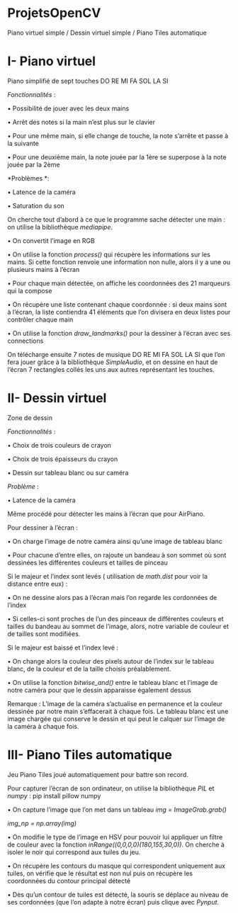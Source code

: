 # ProjetsOpenCV

Piano virtuel simple / Dessin virtuel simple / Piano Tiles automatique 

# I-	Piano virtuel

Piano simplifié de sept touches DO RE MI FA SOL LA SI 

*Fonctionnalités* :

•	Possibilité de jouer avec les deux mains

•	Arrêt des notes si la main n’est plus sur le clavier

•	Pour une même main, si elle change de touche, la note s’arrête et passe à la suivante

•	Pour une deuxième main, la note jouée par la 1ère se superpose à la note jouée par la 2ème 

*Problèmes *:

•	Latence de la caméra

•	Saturation du son

On cherche tout d’abord à ce que le programme sache détecter une main : on utilise la bibliothèque *mediapipe*.

•	On convertit l’image en RGB

•	On utilise la fonction *process()* qui récupère les informations sur les mains. Si cette fonction renvoie une information non nulle, alors il y a une ou plusieurs mains à l’écran

•	Pour chaque main détectée, on affiche les coordonnées des 21 marqueurs qui la compose

•	On récupère une liste contenant chaque coordonnée : si deux mains sont à l’écran, la liste contiendra 41 éléments que l’on divisera en deux listes pour contrôler chaque main

•	On utilise la fonction *draw_landmarks()* pour la dessiner à l’écran avec ses connections

On télécharge ensuite 7 notes de musique DO RE MI FA SOL LA SI que l’on fera jouer grâce à la bibliothèque *SimpleAudio*, et on dessine en haut de l’écran 7 rectangles collés les uns aux autres représentant les touches.





# II-	Dessin virtuel

Zone de dessin 

*Fonctionnalités* :

•	Choix de trois couleurs de crayon

•	Choix de trois épaisseurs du crayon

•	Dessin sur tableau blanc ou sur caméra

*Problème* :

•	Latence de la caméra

Même procédé pour détecter les mains à l’écran que pour AirPiano. 

Pour dessiner à l’écran :

•	On charge l’image de notre caméra ainsi qu’une image de tableau blanc

•	Pour chacune d’entre elles, on rajoute un bandeau à son sommet où sont dessinées les différentes couleurs et tailles de pinceau

Si le majeur et l’index sont levés ( utilisation de *math.dist* pour voir la distance entre eux) :

•	On ne dessine alors pas à l’écran mais l’on regarde les cordonnées de l’index

•	Si celles-ci sont proches de l’un des pinceaux de différentes couleurs et tailles du bandeau au sommet de l’image, alors, notre variable de couleur et de tailles sont modifiées.

Si le majeur est baissé et l’index levé :

•	On change alors la couleur des pixels autour de l’index sur le tableau blanc, de la couleur et de la taille choisis préalablement. 

•	On utilise la fonction *bitwise_and()* entre le tableau blanc et l’image de notre caméra pour que le dessin apparaisse également dessus

Remarque : L’image de la caméra s’actualise en permanence et la couleur dessinée par notre main s’effacerait à chaque fois. Le tableau blanc est une image chargée qui conserve le dessin et qui peut le calquer sur l’image de la caméra à chaque fois.

 

# III-	Piano Tiles automatique

Jeu Piano Tiles joué automatiquement pour battre son record.

Pour capturer l’écran de son ordinateur, on utilise la bibliothèque *PIL* et *numpy* : pip install pillow numpy

•	On capture l’image que l’on met dans un tableau
*img = ImageGrab.grab()*

*img_np = np.array(img)*

•	On modifie le type de l’image en HSV pour pouvoir lui appliquer un filtre de couleur avec la fonction *inRange((0,0,0,0)(180,155,30,0))*. On cherche à isoler le noir qui correspond aux tuiles du jeu.

•	On récupère les contours du masque qui correspondent uniquement aux tuiles, on vérifie que le résultat est non nul puis on récupère les coordonnées du contour principal détecté 

•	Dès qu’un contour de tuiles est détecté, la souris se déplace au niveau de ses cordonnées (que l’on adapte à notre écran) puis clique avec *Pynput*.

 
